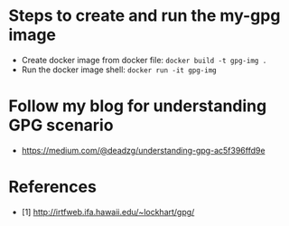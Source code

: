 # Steps to create and run the my-gpg image
- Create docker image from docker file: `docker build -t gpg-img .`
- Run the docker image shell: `docker run -it gpg-img`

# Follow my blog for understanding GPG scenario
- https://medium.com/@deadzg/understanding-gpg-ac5f396ffd9e


# References
- [1] http://irtfweb.ifa.hawaii.edu/~lockhart/gpg/
